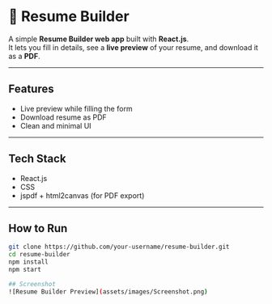 # 📄 Resume Builder

A simple **Resume Builder web app** built with **React.js**.  
It lets you fill in details, see a **live preview** of your resume, and download it as a **PDF**.

---

## Features
- Live preview while filling the form  
- Download resume as PDF  
- Clean and minimal UI  

---

## Tech Stack
- React.js  
- CSS  
- jspdf + html2canvas (for PDF export)  

---

## How to Run
```bash
git clone https://github.com/your-username/resume-builder.git
cd resume-builder
npm install
npm start

## Screenshot
![Resume Builder Preview](assets/images/Screenshot.png)

